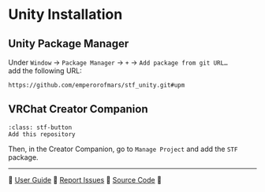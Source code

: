 # Unity Installation

## Unity Package Manager
Under `Window` → `Package Manager` → `+` → `Add package from git URL…​`\
add the following URL:
```
https://github.com/emperorofmars/stf_unity.git#upm
```

## VRChat Creator Companion

```{button-link} https://squirrelbite.github.io/vpm/
:class: stf-button
Add this repository
```
Then, in the Creator Companion, go to `Manage Project` and add the `STF` package.

---

🌰 [User Guide](../guide/unity.md) 🌰 [Report Issues](https://codeberg.org/emperorofmars/stf_unity/issues) 🌰 [Source Code](https://codeberg.org/emperorofmars/stf_unity) 🌰